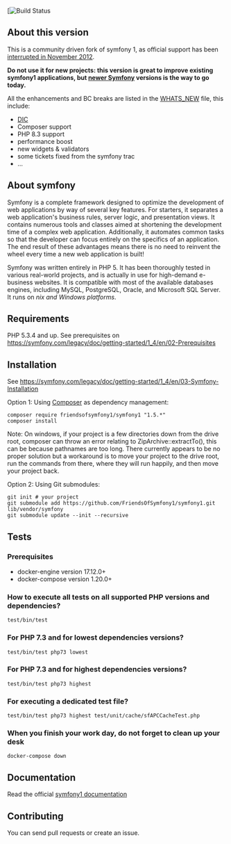 [![Build Status](https://github.com/FriendsOfSymfony1/symfony1/actions/workflows/continuous-integration.yml/badge.svg)

About this version
------------------

This is a community driven fork of symfony 1, as official support has been [interrupted in November 2012](https://symfony.com/blog/symfony-1-4-end-of-maintenance-what-does-it-mean).

**Do not use it for new projects: this version is great to improve existing symfony1 applications, but [newer Symfony](https://symfony.com/) versions is the way to go today.**

All the enhancements and BC breaks are listed in the [WHATS_NEW](https://github.com/FriendsOfSymfony1/symfony1/blob/master/WHATS_NEW.md) file, this include:

- [DIC](https://github.com/FriendsOfSymfony1/symfony1/wiki/ServiceContainer)
- Composer support
- PHP 8.3 support
- performance boost
- new widgets & validators
- some tickets fixed from the symfony trac
- ...

About symfony
-------------

Symfony is a complete framework designed to optimize the development of web applications by way of several key features.
For starters, it separates a web application's business rules, server logic, and presentation views.
It contains numerous tools and classes aimed at shortening the development time of a complex web application.
Additionally, it automates common tasks so that the developer can focus entirely on the specifics of an application.
The end result of these advantages means there is no need to reinvent the wheel every time a new web application is built!

Symfony was written entirely in PHP 5.
It has been thoroughly tested in various real-world projects, and is actually in use for high-demand e-business websites.
It is compatible with most of the available databases engines, including MySQL, PostgreSQL, Oracle, and Microsoft SQL Server.
It runs on *nix and Windows platforms*.

Requirements
------------

PHP 5.3.4 and up. See prerequisites on https://symfony.com/legacy/doc/getting-started/1_4/en/02-Prerequisites

Installation
------------

See https://symfony.com/legacy/doc/getting-started/1_4/en/03-Symfony-Installation

Option 1: Using [Composer](https://getcomposer.org/doc/00-intro.md) as dependency management:

    composer require friendsofsymfony1/symfony1 "1.5.*"
    composer install

Note: On windows, if your project is a few directories down from the drive root, composer can throw an error  relating to ZipArchive::extractTo(), this can be because pathnames are too long. There currently appears to be no proper solution but a workaround is to move your project to the drive root, run the commands from there, where they will run happily, and then move your project back.

Option 2: Using Git submodules:

    git init # your project
    git submodule add https://github.com/FriendsOfSymfony1/symfony1.git lib/vendor/symfony
    git submodule update --init --recursive


Tests
-----

### Prerequisites

  * docker-engine version 17.12.0+
  * docker-compose version 1.20.0+

### How to execute all tests on all supported PHP versions and dependencies?

    test/bin/test

### For PHP 7.3 and for lowest dependencies versions?

    test/bin/test php73 lowest

### For PHP 7.3 and for highest dependencies versions?

    test/bin/test php73 highest

### For executing a dedicated test file?

    test/bin/test php73 highest test/unit/cache/sfAPCCacheTest.php


### When you finish your work day, do not forget to clean up your desk

    docker-compose down


Documentation
-------------

Read the official [symfony1 documentation](https://symfony.com/legacy)

Contributing
------------

You can send pull requests or create an issue.
